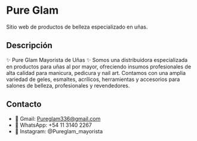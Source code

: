# Pure Glam

Sitio web de productos de belleza especializado en uñas.

## Descripción
✨ Pure Glam Mayorista de Uñas ✨
Somos una distribuidora especializada en productos para uñas al por mayor, ofreciendo insumos profesionales de alta calidad para manicura, pedicura y nail art. 
Contamos con una amplia variedad de geles, esmaltes, acrílicos, herramientas y accesorios para salones de belleza, profesionales y revendedores.

## Contacto
- 📧 Gmail: Pureglam336@gmail.com
- 📱 WhatsApp: +54 11 3140 2267
- 📸 Instagram: @Pureglam_mayorista
